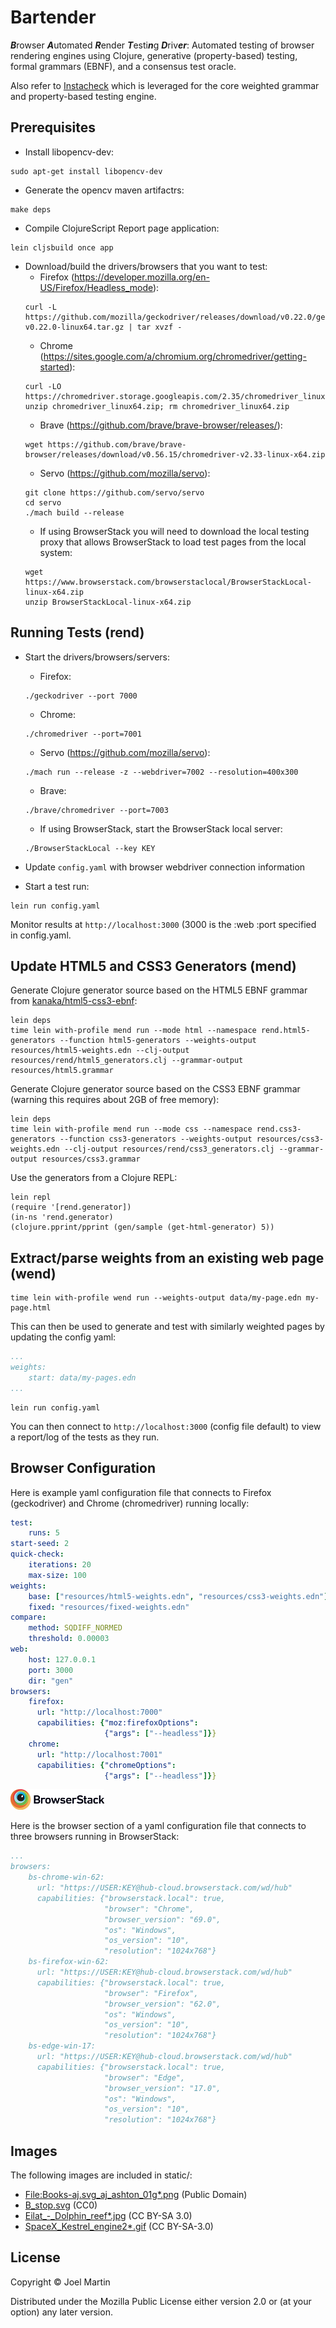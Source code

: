 # Bartender

***B***rowser ***A***utomated ***R***ender ***T***esti***n***g ***D***riv***er***:
Automated testing of browser rendering engines using Clojure,
generative (property-based) testing, formal grammars (EBNF), and
a consensus test oracle.

Also refer to [Instacheck](https://github.com/kanaka/instacheck) which
is leveraged for the core weighted grammar and property-based testing
engine.

## Prerequisites

* Install libopencv-dev:
```
sudo apt-get install libopencv-dev
```

* Generate the opencv maven artifactrs:
```
make deps
```

* Compile ClojureScript Report page application:

```
lein cljsbuild once app
```

* Download/build the drivers/browsers that you want to test:
  * Firefox (https://developer.mozilla.org/en-US/Firefox/Headless_mode):
  ```
  curl -L https://github.com/mozilla/geckodriver/releases/download/v0.22.0/geckodriver-v0.22.0-linux64.tar.gz | tar xvzf -
  ```
  * Chrome (https://sites.google.com/a/chromium.org/chromedriver/getting-started):
  ```
  curl -LO https://chromedriver.storage.googleapis.com/2.35/chromedriver_linux64.zip
  unzip chromedriver_linux64.zip; rm chromedriver_linux64.zip
  ```
  * Brave (https://github.com/brave/brave-browser/releases/):
  ```
  wget https://github.com/brave/brave-browser/releases/download/v0.56.15/chromedriver-v2.33-linux-x64.zip
  ```
  * Servo (https://github.com/mozilla/servo):
  ```
  git clone https://github.com/servo/servo
  cd servo
  ./mach build --release
  ```
  * If using BrowserStack you will need to download the local testing
    proxy that allows BrowserStack to load test pages from the local
    system:
  ```
  wget https://www.browserstack.com/browserstaclocal/BrowserStackLocal-linux-x64.zip
  unzip BrowserStackLocal-linux-x64.zip
  ```

## Running Tests (rend)

* Start the drivers/browsers/servers:
  * Firefox:
  ```
  ./geckodriver --port 7000
  ```
  * Chrome:
  ```
  ./chromedriver --port=7001
  ```
  * Servo (https://github.com/mozilla/servo):
  ```
  ./mach run --release -z --webdriver=7002 --resolution=400x300
  ```
  * Brave:
  ```
  ./brave/chromedriver --port=7003
  ```
  * If using BrowserStack, start the BrowserStack local server:
  ```
  ./BrowserStackLocal --key KEY
  ```

* Update `config.yaml` with browser webdriver connection information

* Start a test run:
```
lein run config.yaml
```

Monitor results at `http://localhost:3000` (3000 is the :web :port
specified in config.yaml.


## Update HTML5 and CSS3 Generators (mend)

Generate Clojure generator source based on the HTML5 EBNF grammar from
[kanaka/html5-css3-ebnf](https://github.com/kanaka/html5-css3-ebnf):

```
lein deps
time lein with-profile mend run --mode html --namespace rend.html5-generators --function html5-generators --weights-output resources/html5-weights.edn --clj-output resources/rend/html5_generators.clj --grammar-output resources/html5.grammar
```

Generate Clojure generator source based on the CSS3 EBNF grammar
(warning this requires about 2GB of free memory):

```
lein deps
time lein with-profile mend run --mode css --namespace rend.css3-generators --function css3-generators --weights-output resources/css3-weights.edn --clj-output resources/rend/css3_generators.clj --grammar-output resources/css3.grammar
```

Use the generators from a Clojure REPL:

```
lein repl
(require '[rend.generator])
(in-ns 'rend.generator)
(clojure.pprint/pprint (gen/sample (get-html-generator) 5))
```

## Extract/parse weights from an existing web page (wend)

```
time lein with-profile wend run --weights-output data/my-page.edn my-page.html
```

This can then be used to generate and test with similarly weighted
pages by updating the config yaml:

```yaml
...
weights:
    start: data/my-pages.edn
...
```

```
lein run config.yaml
```

You can then connect to `http://localhost:3000` (config file default)
to view a report/log of the tests as they run.

## Browser Configuration

Here is example yaml configuration file that connects to Firefox
(geckodriver) and Chrome (chromedriver) running locally:

```yaml
test:
    runs: 5
start-seed: 2
quick-check:
    iterations: 20
    max-size: 100
weights:
    base: ["resources/html5-weights.edn", "resources/css3-weights.edn"]
    fixed: "resources/fixed-weights.edn"
compare:
    method: SQDIFF_NORMED
    threshold: 0.00003
web:
    host: 127.0.0.1
    port: 3000
    dir: "gen"
browsers:
    firefox:
      url: "http://localhost:7000"
      capabilities: {"moz:firefoxOptions":
                     {"args": ["--headless"]}}
    chrome:
      url: "http://localhost:7001"
      capabilities: {"chromeOptions":
                     {"args": ["--headless"]}}

```

![BrowserStack](imgs/browserstack-logo.png)

Here is the browser section of a yaml configuration file that connects
to three browsers running in BrowserStack:

```yaml
...
browsers:
    bs-chrome-win-62:
      url: "https://USER:KEY@hub-cloud.browserstack.com/wd/hub"
      capabilities: {"browserstack.local": true,
                     "browser": "Chrome",
                     "browser_version": "69.0",
                     "os": "Windows",
                     "os_version": "10",
                     "resolution": "1024x768"}
    bs-firefox-win-62:
      url: "https://USER:KEY@hub-cloud.browserstack.com/wd/hub"
      capabilities: {"browserstack.local": true,
                     "browser": "Firefox",
                     "browser_version": "62.0",
                     "os": "Windows",
                     "os_version": "10",
                     "resolution": "1024x768"}
    bs-edge-win-17:
      url: "https://USER:KEY@hub-cloud.browserstack.com/wd/hub"
      capabilities: {"browserstack.local": true,
                     "browser": "Edge",
                     "browser_version": "17.0",
                     "os": "Windows",
                     "os_version": "10",
                     "resolution": "1024x768"}
```


## Images

The following images are included in static/:

* [File:Books-aj.svg\_aj\_ashton\_01g\*.png](https://commons.wikimedia.org/wiki/Openclipart#/media/File:Books-aj.svg_aj_ashton_01g.png) (Public Domain)
* [B\_stop.svg](https://commons.wikimedia.org/wiki/Openclipart#/media/File:B_stop.svg) (CC0)
* [Eilat_-_Dolphin\_reef\*.jpg](https://commons.wikimedia.org/wiki/Dolphin#/media/File:Eilat_-_Dolphin_reef.jpg) (CC BY-SA 3.0)
* [SpaceX\_Kestrel\_engine2\*.gif](https://commons.wikimedia.org/wiki/File:SpaceX_Kestrel_engine2.gif) (CC BY-SA-3.0)

## License

Copyright © Joel Martin

Distributed under the Mozilla Public License either version 2.0 or (at
your option) any later version.
